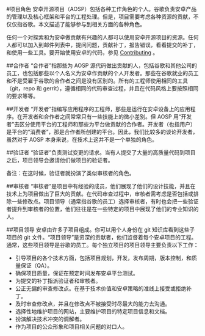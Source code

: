 #项目角色
安卓开源项目（AOSP）包括各种工作角色的个人。谷歌负责安卓产品的管理以及核心框架和平台的工程处理。但是，项目需要考虑各种资源的贡献，不仅仅指谷歌。本文描述了能够参与到相关方面的各种角色。

任何一个对探索和为安卓做贡献有兴趣的人都可以使用安卓开源项目的资源。任何人都可以加入到邮件列表中，提问问题，贡献补丁，报告错误，看看提交的补丁，和使用一些工具。要开始使用安卓的代码，参见 [Contributing](https://source.android.com/source/contributing.html) 。

##合作者
“合作者”指那些为 AOSP 源代码做出贡献的人，包括谷歌和其他公司的员工，也包括那些以个人名义为安卓作贡献的个人开发者。那些在谷歌就业的员工和不是受雇于谷歌的合作者之间是没有区别的。所有的工程师使用相同的工具（git，repo 和 gerrit），遵循相同的代码审查过程，并且在代码风格上要按照相同的要求等等。

##开发者
“开发者”指编写应用程序的工程师，那些是运行在安卓设备上的应用程序。在开发者和合作者之间常常只有一些技能上的微小差别。但 AOSP 用“开发者”去区分使用平台的工程师和那些为平台做贡献的合作者。开发者（也指用户）是平台的“消费者”，那是合作者所创建的平台。因此，我们比较多的谈论开发者，虽然对于 AOSP 本身来说，在技术上这并不是一个单独的角色。

##验证者
“验证者”负责测试变更的请求。当有人提交了大量的高质量代码到项目之后，项目领导会邀请他们做项目的验证者。

备注：在这时候，验证者就扮演了类似审核者的角色。

##审核者
“审核者”是项目中有经验的成员，他们展现了他们的设计技能，并且在技术上为项目做出了巨大的贡献。在代码审查过程中，审核者需考虑是否包括或排除一些修改点。项目领导（通常指谷歌的员工）选择审核者，有时也会把一些验证者提升到审核者的位置，他们往往是在一些特定的项目中展现了他们的专业知识的人。

##项目领导
安卓由许多子项目组成。你可以用个人身份在 git 知识库看到这些子项目的 git 文件。“项目领导”是资深的贡献者，他们监督着每个安卓项目的工程。通常，这些项目领导是谷歌的员工。每个独立项目的项目领导主要负责以下工作：

- 引导项目的各个技术方面，包括项目规划，开发，发布周期，版本控制，和质量保证（QA）。
- 确保项目质量，保证在预定时间发布安卓平台测试。
- 为提交的补丁指派验证者和审核者。
- 公正无偏的审查修改点。在基于技术价值和安卓策略的准线上接受或拒绝补丁。
- 及时审查修改点，并且在修改点不被接受时尽最大的能力去沟通。
- 选择性地维护项目的网站，主要维护项目的特定项目信息和文档。
- 扮演解决技术冲突的调解者。
- 作为项目的公众形象和项目相关问题的对口人。 


